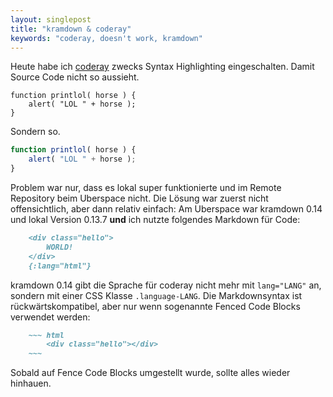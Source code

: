 ```yaml
---
layout: singlepost
title: "kramdown & coderay"
keywords: "coderay, doesn't work, kramdown"
---
```


Heute habe ich [coderay](http://coderay.rubychan.de/) zwecks Syntax Highlighting eingeschalten. Damit Source Code nicht so aussieht.

~~~
function printlol( horse ) {
	alert( "LOL " + horse );
}
~~~

Sondern so.

~~~ javascript
function printlol( horse ) {
	alert( "LOL " + horse );
}
~~~

Problem war nur, dass es lokal super funktionierte und im Remote Repository beim Uberspace nicht. Die Lösung war zuerst nicht offensichtlich, aber dann relativ einfach: Am Uberspace war kramdown 0.14 und lokal Version 0.13.7 **und** ich nutzte folgendes Markdown für Code:

~~~ markdown
	<div class="hello">
		WORLD!
	</div>
	{:lang="html"}
~~~

kramdown 0.14 gibt die Sprache für coderay nicht mehr mit `lang="LANG"` an, sondern mit einer CSS Klasse `.language-LANG`. Die Markdownsyntax ist rückwärtskompatibel, aber nur wenn sogenannte Fenced Code Blocks verwendet werden:

~~~ markdown
	~~~ html
		<div class="hello"></div>
	~~~
~~~

Sobald auf Fence Code Blocks umgestellt wurde, sollte alles wieder hinhauen.